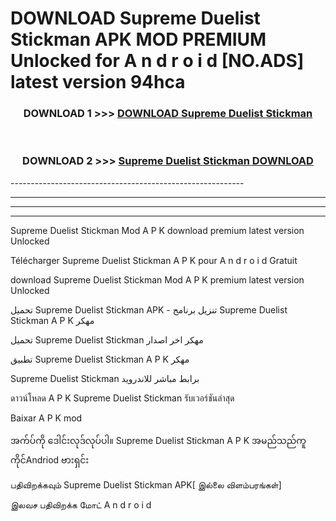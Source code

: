 # DOWNLOAD Supreme Duelist Stickman APK MOD PREMIUM Unlocked for A n d r o i d [NO.ADS] latest version 94hca 



<div align="center">

<h3>DOWNLOAD 1 >>> <a href="https://getmod2.web.app/?judul=Supreme Duelist Stickman">DOWNLOAD Supreme Duelist Stickman</a></h3><br>

<h3>DOWNLOAD 2 >>> <a href="https://getmod2.web.app/?judul=Supreme Duelist Stickman">Supreme Duelist Stickman DOWNLOAD </a></h3>

</div>
----------------------------------------------------------

----------------------------------------------------------

----------------------------------------------------------

----------------------------------------------------------

Supreme Duelist Stickman Mod A P K download premium latest version Unlocked

Télécharger Supreme Duelist Stickman A P K pour A n d r o i d Gratuit

download Supreme Duelist Stickman Mod A P K premium latest version Unlocked

تحميل Supreme Duelist Stickman APK - تنزيل برنامج Supreme Duelist Stickman A P K مهكر

تحميل Supreme Duelist Stickman مهكر اخر اصدار

تطبيق Supreme Duelist Stickman A P K مهكر

Supreme Duelist Stickman برابط مباشر للاندرويد

ดาวน์โหลด A P K Supreme Duelist Stickman รับเวอร์ชันล่าสุด

Baixar A P K mod

အက်ပ်ကို ဒေါင်းလုဒ်လုပ်ပါ။ Supreme Duelist Stickman A P K အမည်သည်ကူကိုင်Andriod ဗားရှင်း

பதிவிறக்கவும் Supreme Duelist Stickman APK[ இல்லை விளம்பரங்கள்] 
 
இலவச பதிவிறக்க மோட் A n d r o i d



